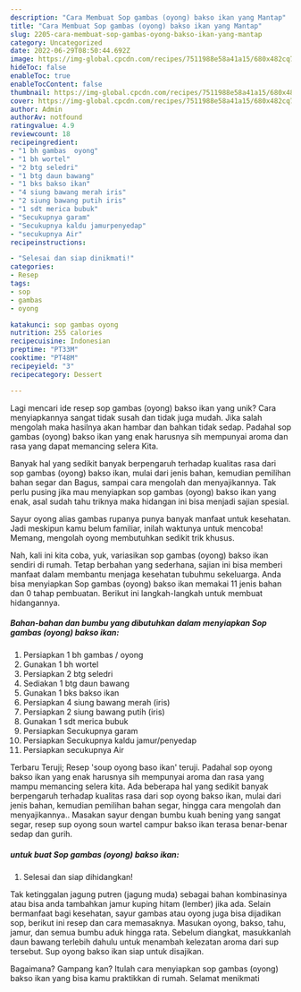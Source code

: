 ```yaml
---
description: "Cara Membuat Sop gambas (oyong) bakso ikan yang Mantap"
title: "Cara Membuat Sop gambas (oyong) bakso ikan yang Mantap"
slug: 2205-cara-membuat-sop-gambas-oyong-bakso-ikan-yang-mantap
category: Uncategorized
date: 2022-06-29T08:50:44.692Z
image: https://img-global.cpcdn.com/recipes/7511988e58a41a15/680x482cq70/sop-gambas-oyong-bakso-ikan-foto-resep-utama.jpg
hideToc: false
enableToc: true
enableTocContent: false
thumbnail: https://img-global.cpcdn.com/recipes/7511988e58a41a15/680x482cq70/sop-gambas-oyong-bakso-ikan-foto-resep-utama.jpg
cover: https://img-global.cpcdn.com/recipes/7511988e58a41a15/680x482cq70/sop-gambas-oyong-bakso-ikan-foto-resep-utama.jpg
author: Admin
authorAv: notfound
ratingvalue: 4.9
reviewcount: 18
recipeingredient:
- "1 bh gambas  oyong"
- "1 bh wortel"
- "2 btg seledri"
- "1 btg daun bawang"
- "1 bks bakso ikan"
- "4 siung bawang merah iris"
- "2 siung bawang putih iris"
- "1 sdt merica bubuk"
- "Secukupnya garam"
- "Secukupnya kaldu jamurpenyedap"
- "secukupnya Air"
recipeinstructions:

- "Selesai dan siap dinikmati!"
categories:
- Resep
tags:
- sop
- gambas
- oyong

katakunci: sop gambas oyong 
nutrition: 255 calories
recipecuisine: Indonesian
preptime: "PT33M"
cooktime: "PT48M"
recipeyield: "3"
recipecategory: Dessert

---
```





Lagi mencari ide resep sop gambas (oyong) bakso ikan yang unik? Cara menyiapkannya sangat tidak susah dan tidak juga mudah. Jika salah mengolah maka hasilnya akan hambar dan bahkan tidak sedap. Padahal sop gambas (oyong) bakso ikan yang enak harusnya sih mempunyai aroma dan rasa yang dapat memancing selera Kita.





Banyak hal yang sedikit banyak berpengaruh terhadap kualitas rasa dari sop gambas (oyong) bakso ikan, mulai dari jenis bahan, kemudian pemilihan bahan segar dan Bagus, sampai cara mengolah dan menyajikannya. Tak perlu pusing jika mau menyiapkan sop gambas (oyong) bakso ikan yang enak,      asal sudah tahu triknya maka hidangan ini bisa menjadi sajian spesial.














Sayur oyong alias gambas rupanya punya banyak manfaat untuk kesehatan. Jadi meskipun kamu belum familiar, inilah waktunya untuk mencoba! Memang, mengolah oyong membutuhkan sedikit trik khusus.






Nah, kali ini kita coba, yuk, variasikan sop gambas (oyong) bakso ikan sendiri di rumah. Tetap berbahan yang sederhana, sajian ini bisa memberi manfaat dalam membantu menjaga kesehatan tubuhmu sekeluarga. Anda bisa menyiapkan Sop gambas (oyong) bakso ikan memakai 11 jenis bahan dan 0 tahap pembuatan. Berikut ini langkah-langkah untuk membuat hidangannya.

<!--inarticleads1-->

##### Bahan-bahan dan bumbu yang dibutuhkan dalam menyiapkan Sop gambas (oyong) bakso ikan:

1. Persiapkan 1 bh gambas / oyong
1. Gunakan 1 bh wortel
1. Persiapkan 2 btg seledri
1. Sediakan 1 btg daun bawang
1. Gunakan 1 bks bakso ikan
1. Persiapkan 4 siung bawang merah (iris)
1. Persiapkan 2 siung bawang putih (iris)
1. Gunakan 1 sdt merica bubuk
1. Persiapkan Secukupnya garam
1. Persiapkan Secukupnya kaldu jamur/penyedap
1. Persiapkan secukupnya Air


Terbaru Teruji; Resep &#39;soup oyong baso ikan&#39; teruji. Padahal sop oyong bakso ikan yang enak harusnya sih mempunyai aroma dan rasa yang mampu memancing selera kita. Ada beberapa hal yang sedikit banyak berpengaruh terhadap kualitas rasa dari sop oyong bakso ikan, mulai dari jenis bahan, kemudian pemilihan bahan segar, hingga cara mengolah dan menyajikannya.. Masakan sayur dengan bumbu kuah bening yang sangat segar, resep sup oyong soun wartel campur bakso ikan terasa benar-benar sedap dan gurih. 

<!--inarticleads2-->

#####  untuk buat Sop gambas (oyong) bakso ikan:


1. Selesai dan siap dihidangkan!

Tak ketinggalan jagung putren (jagung muda) sebagai bahan kombinasinya atau bisa anda tambahkan jamur kuping hitam (lember) jika ada. Selain bermanfaat bagi kesehatan, sayur gambas atau oyong juga bisa dijadikan sop, berikut ini resep dan cara memasaknya. Masukan oyong, bakso, tahu, jamur, dan semua bumbu aduk hingga rata. Sebelum diangkat, masukkanlah daun bawang terlebih dahulu untuk menambah kelezatan aroma dari sup tersebut. Sup oyong bakso ikan siap untuk disajikan. 

Bagaimana? Gampang kan? Itulah cara menyiapkan sop gambas (oyong) bakso ikan yang bisa kamu praktikkan di rumah. Selamat menikmati
